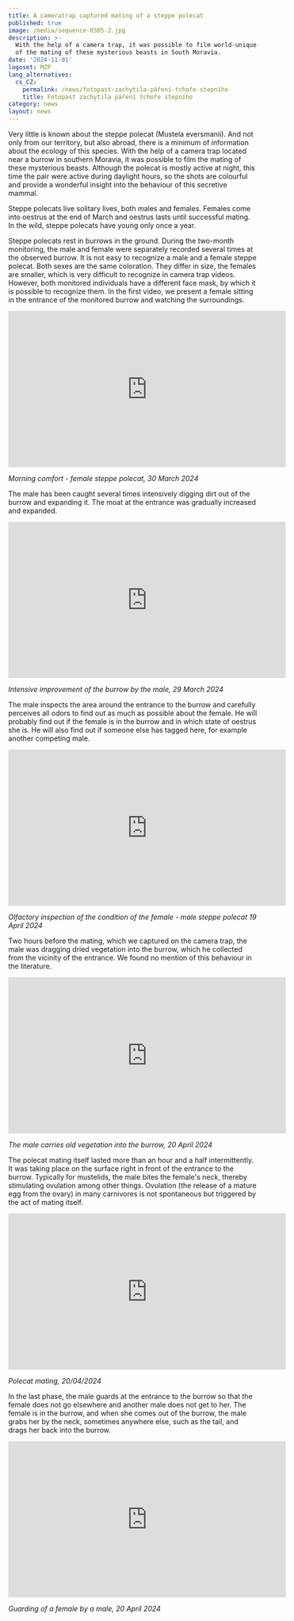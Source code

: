 ```yaml
---
title: A cameratrap captured mating of a steppe polecat
published: true
image: /media/sequence-0305-2.jpg
description: >-
  With the help of a camera trap, it was possible to film world-unique footage
  of the mating of these mysterious beasts in South Moravia.
date: '2024-11-01'
logoset: MZP
lang_alternatives:
  cs_CZ:
    permalink: /news/fotopast-zachytila-páření-tchoře-stepního
    title: Fotopast zachytila páření tchoře stepního
category: news
layout: news
---
```

Very little is known about the steppe polecat (Mustela eversmanii). And not only from our territory, but also abroad, there is a minimum of information about the ecology of this species. With the help of a camera trap located near a burrow in southern Moravia, it was possible to film the mating of these mysterious beasts. Although the polecat is mostly active at night, this time the pair were active during daylight hours, so the shots are colourful and provide a wonderful insight into the behaviour of this secretive mammal.

Steppe polecats live solitary lives, both males and females. Females come into oestrus at the end of March and oestrus lasts until successful mating. In the wild, steppe polecats have young only once a year.

Steppe polecats rest in burrows in the ground. During the two-month monitoring, the male and female were separately recorded several times at the observed burrow. It is not easy to recognize a male and a female steppe polecat. Both sexes are the same coloration. They differ in size, the females are smaller, which is very difficult to recognize in camera trap videos. However, both monitored individuals have a different face mask, by which it is possible to recognize them. In the first video, we present a female sitting in the entrance of the monitored burrow and watching the surroundings.

<iframe width="560" height="315" src="https://www.youtube.com/embed/86i8Z7LOo50" frameborder="0" allowfullscreen=""></iframe>

_Morning comfort - female steppe polecat, 30 March 2024_

The male has been caught several times intensively digging dirt out of the burrow and expanding it. The moat at the entrance was gradually increased and expanded.

<iframe width="560" height="315" src="https://www.youtube.com/embed/ZogUtlrmcng" frameborder="0" allowfullscreen=""></iframe>

_Intensive improvement of the burrow by the male, 29 March 2024_

The male inspects the area around the entrance to the burrow and carefully perceives all odors to find out as much as possible about the female. He will probably find out if the female is in the burrow and in which state of oestrus she is. He will also find out if someone else has tagged here, for example another competing male.

<iframe width="560" height="315" src="https://www.youtube.com/embed/Ux3gj9zTsDk" frameborder="0" allowfullscreen=""></iframe>



_Olfactory inspection of the condition of the female - male steppe polecat 19 April 2024_

Two hours before the mating, which we captured on the camera trap, the male was dragging dried vegetation into the burrow, which he collected from the vicinity of the entrance. We found no mention of this behaviour in the literature.

<iframe width="560" height="315" src="https://www.youtube.com/embed/QHmi0_S6ydA" frameborder="0" allowfullscreen=""></iframe>



_The male carries old vegetation into the burrow, 20 April 2024_

The polecat mating itself lasted more than an hour and a half intermittently. It was taking place on the surface right in front of the entrance to the burrow. Typically for mustelids, the male bites the female's neck, thereby stimulating ovulation among other things. Ovulation (the release of a mature egg from the ovary) in many carnivores is not spontaneous but triggered by the act of mating itself.

<iframe width="560" height="315" src="https://www.youtube.com/embed/MmS_etycuQw" frameborder="0" allowfullscreen=""></iframe>



_Polecat mating, 20/04/2024_

In the last phase, the male guards at the entrance to the burrow so that the female does not go elsewhere and another male does not get to her. The female is in the burrow, and when she comes out of the burrow, the male grabs her by the neck, sometimes anywhere else, such as the tail, and drags her back into the burrow.

<iframe width="560" height="315" src="https://www.youtube.com/embed/ZSGOdQFylFA" frameborder="0" allowfullscreen=""></iframe>



_Guarding of a female by a male, 20 April 2024_
